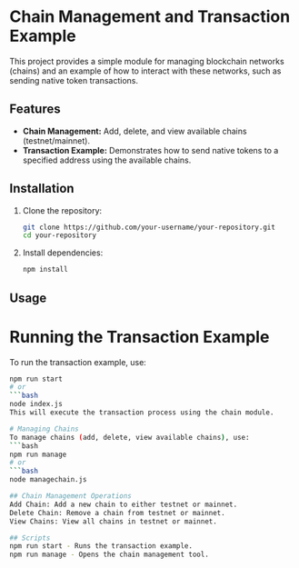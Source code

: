 # Chain Management and Transaction Example

This project provides a simple module for managing blockchain networks (chains) and an example of how to interact with these networks, such as sending native token transactions.

## Features

- **Chain Management:** Add, delete, and view available chains (testnet/mainnet).
- **Transaction Example:** Demonstrates how to send native tokens to a specified address using the available chains.

## Installation

1. Clone the repository:
   ```bash
   git clone https://github.com/your-username/your-repository.git
   cd your-repository
2. Install dependencies:
   ```bash
   npm install

## Usage
# Running the Transaction Example
To run the transaction example, use:
```bash
npm run start
# or
```bash
node index.js
This will execute the transaction process using the chain module.

# Managing Chains
To manage chains (add, delete, view available chains), use:
```bash
npm run manage
# or
```bash
node managechain.js

## Chain Management Operations
Add Chain: Add a new chain to either testnet or mainnet.
Delete Chain: Remove a chain from testnet or mainnet.
View Chains: View all chains in testnet or mainnet.

## Scripts
npm run start - Runs the transaction example.
npm run manage - Opens the chain management tool.
